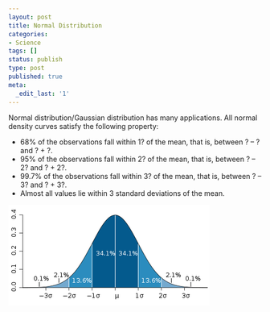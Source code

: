 ```yaml
---
layout: post
title: Normal Distribution
categories:
- Science
tags: []
status: publish
type: post
published: true
meta:
  _edit_last: '1'
---
```

Normal distribution/Gaussian distribution has many applications. All normal density curves satisfy the following property:

- 68% of the observations fall within 1? of the mean, that is, between ? – ? and ? + ?.
- 95% of the observations fall within 2? of the mean, that is, between ? – 2? and ? + 2?.
- 99.7% of the observations fall within 3? of the mean, that is, between ? – 3? and ? + 3?.
- Almost all values lie within 3 standard deviations of the mean.

![](/img/normal_distribution.png "normal_distribution")
 
